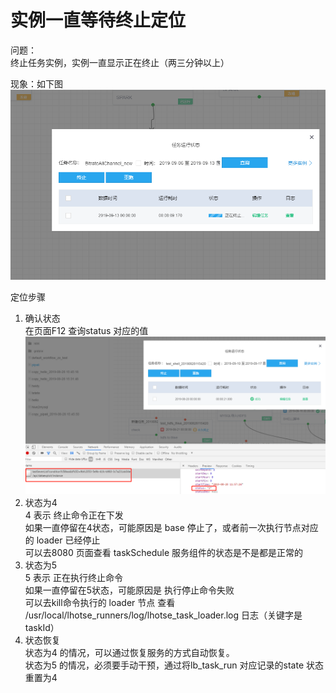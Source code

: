 # 实例一直等待终止定位

问题：  
终止任务实例，实例一直显示正在终止（两三分钟以上）

现象：如下图  
![](../../../.gitbook/assets/killinstance1.png)

定位步骤  
1. 确认状态  
在页面F12 查询status 对应的值  
![](../../../.gitbook/assets/killinstance2.png)  
2. 状态为4  
4 表示 终止命令正在下发  
如果一直停留在4状态，可能原因是 base 停止了，或者前一次执行节点对应的 loader 已经停止  
可以去8080 页面查看 taskSchedule 服务组件的状态是不是都是正常的  
3. 状态为5  
5 表示 正在执行终止命令  
如果一直停留在5状态，可能原因是 执行停止命令失败  
可以去kill命令执行的 loader 节点 查看 /usr/local/lhotse\_runners/log/lhotse\_task\_loader.log 日志（关键字是 taskId）  
4. 状态恢复  
状态为4 的情况，可以通过恢复服务的方式自动恢复。  
状态为5 的情况，必须要手动干预，通过将lb\_task\_run 对应记录的state 状态重置为4

